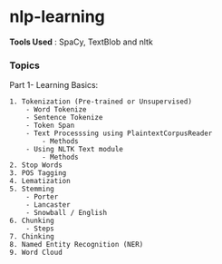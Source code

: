 # nlp-learning

**Tools Used** : SpaCy, TextBlob and nltk

### Topics
Part 1- Learning Basics:

    1. Tokenization (Pre-trained or Unsupervised)
        - Word Tokenize
        - Sentence Tokenize
        - Token Span
        - Text Processsing using PlaintextCorpusReader
            - Methods
        - Using NLTK Text module
            - Methods
    2. Stop Words
    3. POS Tagging
    4. Lematization
    5. Stemming
        - Porter
        - Lancaster
        - Snowball / English
    6. Chunking
        - Steps
    7. Chinking
    8. Named Entity Recognition (NER)
    9. Word Cloud
